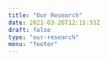 ```yaml
---
title: "Our Research"
date: 2021-03-26T12:15:53Z
draft: false
type: "our-research"
menu: "footer"
---
```


